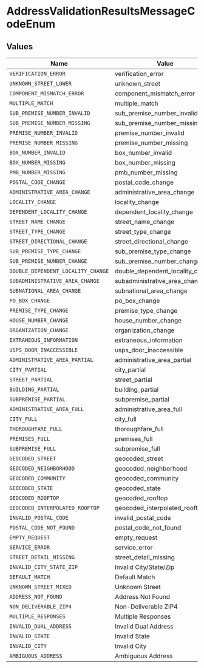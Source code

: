 # AddressValidationResultsMessageCodeEnum


## Values

| Name                               | Value                              |
| ---------------------------------- | ---------------------------------- |
| `VERIFICATION_ERROR`               | verification_error                 |
| `UNKNOWN_STREET_LOWER`             | unknown_street                     |
| `COMPONENT_MISMATCH_ERROR`         | component_mismatch_error           |
| `MULTIPLE_MATCH`                   | multiple_match                     |
| `SUB_PREMISE_NUMBER_INVALID`       | sub_premise_number_invalid         |
| `SUB_PREMISE_NUMBER_MISSING`       | sub_premise_number_missing         |
| `PREMISE_NUMBER_INVALID`           | premise_number_invalid             |
| `PREMISE_NUMBER_MISSING`           | premise_number_missing             |
| `BOX_NUMBER_INVALID`               | box_number_invalid                 |
| `BOX_NUMBER_MISSING`               | box_number_missing                 |
| `PMB_NUMBER_MISSING`               | pmb_number_missing                 |
| `POSTAL_CODE_CHANGE`               | postal_code_change                 |
| `ADMINISTRATIVE_AREA_CHANGE`       | administrative_area_change         |
| `LOCALITY_CHANGE`                  | locality_change                    |
| `DEPENDENT_LOCALITY_CHANGE`        | dependent_locality_change          |
| `STREET_NAME_CHANGE`               | street_name_change                 |
| `STREET_TYPE_CHANGE`               | street_type_change                 |
| `STREET_DIRECTIONAL_CHANGE`        | street_directional_change          |
| `SUB_PREMISE_TYPE_CHANGE`          | sub_premise_type_change            |
| `SUB_PREMISE_NUMBER_CHANGE`        | sub_premise_number_change          |
| `DOUBLE_DEPENDENT_LOCALITY_CHANGE` | double_dependent_locality_change   |
| `SUBADMINISTRATIVE_AREA_CHANGE`    | subadministrative_area_change      |
| `SUBNATIONAL_AREA_CHANGE`          | subnational_area_change            |
| `PO_BOX_CHANGE`                    | po_box_change                      |
| `PREMISE_TYPE_CHANGE`              | premise_type_change                |
| `HOUSE_NUMBER_CHANGE`              | house_number_change                |
| `ORGANIZATION_CHANGE`              | organization_change                |
| `EXTRANEOUS_INFORMATION`           | extraneous_information             |
| `USPS_DOOR_INACCESSIBLE`           | usps_door_inaccessible             |
| `ADMINISTRATIVE_AREA_PARTIAL`      | administrative_area_partial        |
| `CITY_PARTIAL`                     | city_partial                       |
| `STREET_PARTIAL`                   | street_partial                     |
| `BUILDING_PARTIAL`                 | building_partial                   |
| `SUBPREMISE_PARTIAL`               | subpremise_partial                 |
| `ADMINISTRATIVE_AREA_FULL`         | administrative_area_full           |
| `CITY_FULL`                        | city_full                          |
| `THOROUGHFARE_FULL`                | thoroughfare_full                  |
| `PREMISES_FULL`                    | premises_full                      |
| `SUBPREMISE_FULL`                  | subpremise_full                    |
| `GEOCODED_STREET`                  | geocoded_street                    |
| `GEOCODED_NEIGHBORHOOD`            | geocoded_neighborhood              |
| `GEOCODED_COMMUNITY`               | geocoded_community                 |
| `GEOCODED_STATE`                   | geocoded_state                     |
| `GEOCODED_ROOFTOP`                 | geocoded_rooftop                   |
| `GEOCODED_INTERPOLATED_ROOFTOP`    | geocoded_interpolated_rooftop      |
| `INVALID_POSTAL_CODE`              | invalid_postal_code                |
| `POSTAL_CODE_NOT_FOUND`            | postal_code_not_found              |
| `EMPTY_REQUEST`                    | empty_request                      |
| `SERVICE_ERROR`                    | service_error                      |
| `STREET_DETAIL_MISSING`            | street_detail_missing              |
| `INVALID_CITY_STATE_ZIP`           | Invalid City/State/Zip             |
| `DEFAULT_MATCH`                    | Default Match                      |
| `UNKNOWN_STREET_MIXED`             | Unknown Street                     |
| `ADDRESS_NOT_FOUND`                | Address Not Found                  |
| `NON_DELIVERABLE_ZIP4`             | Non-Deliverable ZIP4               |
| `MULTIPLE_RESPONSES`               | Multiple Responses                 |
| `INVALID_DUAL_ADDRESS`             | Invalid Dual Address               |
| `INVALID_STATE`                    | Invalid State                      |
| `INVALID_CITY`                     | Invalid City                       |
| `AMBIGUOUS_ADDRESS`                | Ambiguous Address                  |
